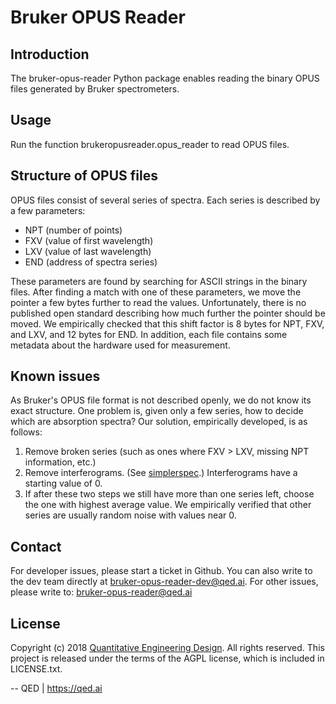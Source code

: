 # Bruker OPUS Reader

## Introduction
The bruker-opus-reader Python package enables reading the binary OPUS files generated by Bruker spectrometers.

## Usage
Run the function brukeropusreader.opus_reader to read OPUS files.

## Structure of OPUS files
OPUS files consist of several series of spectra. 
Each series is described by a few parameters: 

- NPT (number of points)
- FXV (value of first wavelength)
- LXV (value of last wavelength)
- END (address of spectra series)

These parameters are found by searching for ASCII strings in the binary files.
After finding a match with one of these parameters, we move the pointer a few bytes further to read the values.
Unfortunately, there is no published open standard describing how much further the pointer should be moved.
We empirically checked that this shift factor is 8 bytes for NPT, FXV, and LXV, and 12 bytes for END.
In addition, each file contains some metadata about the hardware used for measurement.

## Known issues
As Bruker's OPUS file format is not described openly, we do not know its exact structure.  One problem is, given only a few series, how to decide which are absorption spectra? Our solution, empirically developed, is as follows:

1. Remove broken series (such as ones where FXV > LXV, missing NPT information, etc.)
2. Remove interferograms. (See [simplerspec](https://github.com/philipp-baumann/simplerspec).) Interferograms have a starting value of 0.
3. If after these two steps we still have more than one series left, choose the one with highest average value. We empirically verified that other series are usually random noise with values near 0.

## Contact
For developer issues, please start a ticket in Github. 
You can also write to the dev team directly at bruker-opus-reader-dev@qed.ai. 
For other issues, please write to: bruker-opus-reader@qed.ai

## License
Copyright (c) 2018 [Quantitative Engineering Design](https://qed.ai). All rights reserved.
This project is released under the terms of the AGPL license, which is included in LICENSE.txt.

--
QED | https://qed.ai

